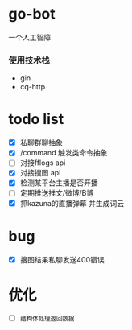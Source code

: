 # go-bot
一个人工智障
### 使用技术栈
- gin
- cq-http
# todo list
- [x] 私聊群聊抽象
- [x] /command 触发类命令抽象
- [ ] 对接fflogs api
- [x] 对接搜图 api
- [x] 检测某平台主播是否开播
- [ ] 定期推送推文/微博/B博
- [x] 抓kazuna的直播弹幕 并生成词云
# bug
- [x] 搜图结果私聊发送400错误

# 优化
- [ ] `结构体处理返回数据`